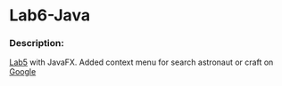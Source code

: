 # Lab6-Java
<h3>Description:</h3>
<a href="https://github.com/DrViruss/Lab5">Lab5</a> with JavaFX.
Added context menu for search astronaut or craft on <a href="google.com">Google</a>
